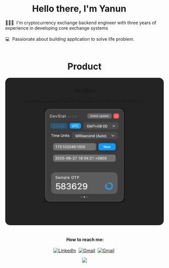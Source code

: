 <div align=center>

<h1 style="display:inline-block">Hello there, I'm Yanun</h1>
<img style="display:inline-block" alt="" src="https://user-images.githubusercontent.com/39513876/112366216-8cfe7400-8cfe-11eb-8116-7d3dbae20e97.gif" width='30'/>

<!-- About me -->
<div align=left>
👨🏻‍💻 &nbsp;I'm cryptocurrency exchange backend engineer with three years of experience in developing core exchange systems
<br><br>
💻 &nbsp;Passionate about building application to solve life problem.



</div>
<br/>
<h1 style="display:inline-block">Product</h1><div>

<div style="background:rgba(35,35,35); padding:7px; border-radius:15px">
<h3>DevStat</h3>
<p>A simple menubar tool to translate time format for MacOS.</p>
<img src="https://github.com/yanun0323/DevStat/blob/master/image.png?raw=true" height="300px"><br/><br/>

<a href="https://github.com/yanun0323/DevStat/releases/download/1.1.5/DevStat-1.1.5.zip"><img alt="" src="https://img.shields.io/badge/Download-v1.1.5-orange"/></a>&nbsp;
</div>




</div><br/>

<!-- Footer -->
#### &nbsp;How to reach me:

<a href="https://www.linkedin.com/in/yanun-yang-193487185/"><img alt="LinkedIn" src="https://img.shields.io/badge/linkedin%20-%230077B5.svg?&style=flat&logo=linkedin&logoColor=white"/></a>&nbsp;
<a href="mailto:yanun0323@gmail.com"><img alt="Gmail" src="https://img.shields.io/badge/Gmail-D14836?style=flat&logo=gmail&logoColor=white" /></a>&nbsp;
<a href="https://github.com/yanun0323"><img alt="Gmail" src="https://img.shields.io/github/followers/yanun0323?label=follow&style=social" /></a>&nbsp;
<br/>

<img style="display=inline-block" src="https://github-readme-stats.vercel.app/api/top-langs/?username=yanun0323&layout=compact&size_weight=0.5&count_weight=0.5&bg_color=10,904e65,904e95&title_color=fff&text_color=fff&hide_title=false"><br/>


<script type="text/javascript" src="https://cdnjs.buymeacoffee.com/1.0.0/button.prod.min.js" data-name="bmc-button" data-slug="yanun" data-color="#FF5F5F" data-emoji="☕"  data-font="Cookie" data-text="Buy me a coffee" data-outline-color="#000000" data-font-color="#ffffff" data-coffee-color="#FFDD00" ></script>

<!-- <br/>
<div>

<img src="https://img.shields.io/badge/version-09.25.2025-informational">&nbsp;
<img src="https://komarev.com/ghpvc/?username=yanun0323&color=red">&nbsp;
<img src="https://img.shields.io/badge/build-passing-success">
</div>

</div> -->
<!--
**yanun0323/yanun0323** is a ✨ _special_ ✨ repository because its `README.md` (this file) appears on your GitHub profile.

Here are some ideas to get you started:

- 🔭 I’m currently working on ...
- 🌱 I’m currently learning ...
- 👯 I’m looking to collaborate on ...
- 🤔 I’m looking for help with ...
- 💬 Ask me about ...
- 📫 How to reach me: ...
- 😄 Pronouns: ...
- ⚡ Fun fact: ...
-->
